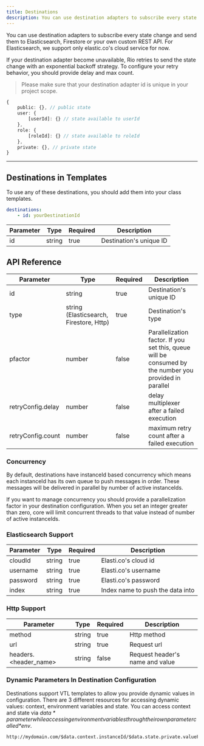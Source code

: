 ```yaml
---
title: Destinations
description: You can use destination adapters to subscribe every state change and send them to Elasticsearch, Firestore or your own custom REST API.
---
```



You can use destination adapters to subscribe every state change and send them to Elasticsearch, Firestore or your own custom REST API.
For Elasticsearch, we support only elastic.co's cloud service for now.

If your destination adapter become unavailable, Rio retries to send the state change with an exponential backoff strategy.
To configure your retry behavior, you should provide delay and max count.

> Please make sure that your destination adapter id is unique in your project scope.

```typescript
{
    public: {}, // public state
    user: {
        [userId]: {} // state available to userId
    },
    role: {
        [roleId]: {} // state available to roleId
    },
    private: {}, // private state
}
```

---

## Destinations in Templates

To use any of these destinations, you should add them into your class templates.

```yaml
destinations:
    - id: yourDestinationId
```

| Parameter     | Type                | Required            | Description         |
| ------------- | ------------------- | ------------------- | ------------------- |
| id            | string              | true                | Destination's unique ID |

## API Reference

| Parameter         | Type                                    | Required            | Description         |
| ----------------- | --------------------------------------- | ------------------- | ------------------- |
| id                | string                                  | true                | Destination's unique ID |
| type              | string (Elasticsearch, Firestore, Http) | true                | Destination's type |
| pfactor           | number                                  | false               | Parallelization factor. If you set this, queue will be consumed by the number you provided in parallel |
| retryConfig.delay | number                                  | false               | delay multiplexer after a failed execution |
| retryConfig.count | number                                  | false               | maximum retry count after a failed execution |

### Concurrency

By default, destinations have instanceId based concurrency which means each instanceId has its own queue to push messages in order.
These messages will be delivered in parallel by number of active instanceIds.

If you want to manage concurrency you should provide a parallelization factor in your destination configuration.
When you set an integer greater than zero, core will limit concurrent threads to that value instead of number of active instanceIds.

### Elasticsearch Support

| Parameter         | Type                                    | Required            | Description         |
| ----------------- | --------------------------------------- | ------------------- | ------------------- |
| cloudId           | string                                  | true                | Elasti.co's cloud id |
| username          | string                                  | true                | Elasti.co's username |
| password          | string                                  | true                | Elasti.co's password |
| index             | string                                  | true                | Index name to push the data into |

### Http Support

| Parameter             | Type                                    | Required            | Description         |
| --------------------- | --------------------------------------- | ------------------- | ------------------- |
| method                | string                                  | true                | Http method |
| url                   | string                                  | true                | Request url |
| headers.<header_name> | string                                  | false               | Request header's name and value |

### Dynamic Parameters In Destination Configuration

Destinations support VTL templates to allow you provide dynamic values in configuration.
There are 3 different resources for accessing dynamic values: context, environment variables and state.
You can access context and state via *$data* parameter while accessing environment variables through their own parameter called *$env*.

```text
http://mydomain.com/$data.context.instanceId/$data.state.private.valueFromPrivateState/$env.ENV_VAR
```
